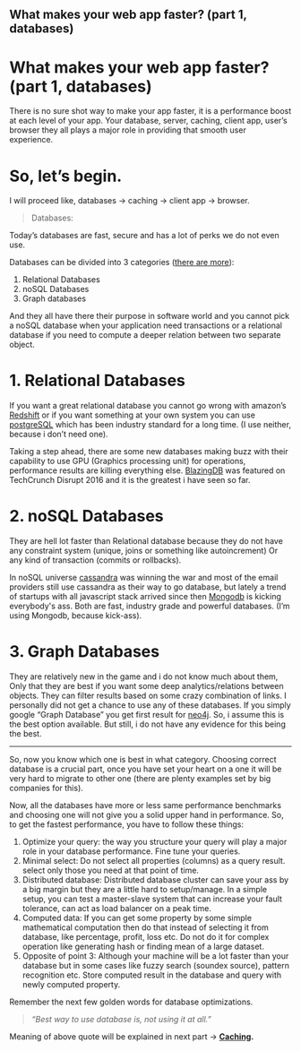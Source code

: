 ## What makes your web app faster? (part 1, databases)

# What makes your web app faster? (part 1, databases)


There is no sure shot way to make your app faster, it is a performance boost at each level of your app. Your database, server, caching, client app, user’s browser they all plays a major role in providing that smooth user experience.



# So, let’s begin.

I will proceed like, databases → caching → client app → browser.

> Databases:

Today’s databases are fast, secure and has a lot of perks we do not even use.

Databases can be divided into 3 categories ([there are more](https://en.wikipedia.org/wiki/Category:Types_of_databases)):

1.  Relational Databases
2.  noSQL Databases
3.  Graph databases

And they all have there their purpose in software world and you cannot pick a noSQL database when your application need transactions or a relational database if you need to compute a deeper relation between two separate object.

# 1\. Relational Databases

If you want a great relational database you cannot go wrong with amazon’s [Redshift](https://aws.amazon.com/redshift/) or if you want something at your own system you can use [postgreSQL](https://www.postgresql.org/) which has been industry standard for a long time. (I use neither, because i don’t need one).

Taking a step ahead, there are some new databases making buzz with their capability to use GPU (Graphics processing unit) for operations, performance results are killing everything else. [BlazingDB](http://blazingdb.com/) was featured on TechCrunch Disrupt 2016 and it is the greatest i have seen so far.

# 2\. noSQL Databases

They are hell lot faster than Relational database because they do not have any constraint system (unique, joins or something like autoincrement) Or any kind of transaction (commits or rollbacks).

In noSQL universe [cassandra](http://cassandra.apache.org/) was winning the war and most of the email providers still use cassandra as their way to go database, but lately a trend of startups with all javascript stack arrived since then [Mongodb](https://www.mongodb.com/) is kicking everybody's ass. Both are fast, industry grade and powerful databases. (I’m using Mongodb, because kick-ass).

# 3\. Graph Databases

They are relatively new in the game and i do not know much about them, Only that they are best if you want some deep analytics/relations between objects. They can filter results based on some crazy combination of links. I personally did not get a chance to use any of these databases. If you simply google “Graph Database” you get first result for [neo4j](https://neo4j.com/). So, i assume this is the best option available. But still, i do not have any evidence for this being the best.

* * *

So, now you know which one is best in what category. Choosing correct database is a crucial part, once you have set your heart on a one it will be very hard to migrate to other one (there are plenty examples set by big companies for this).

Now, all the databases have more or less same performance benchmarks and choosing one will not give you a solid upper hand in performance. So, to get the fastest performance, you have to follow these things:

1.  Optimize your query: the way you structure your query will play a major role in your database performance. Fine tune your queries.
2.  Minimal select: Do not select all properties (columns) as a query result. select only those you need at that point of time.
3.  Distributed database: Distributed database cluster can save your ass by a big margin but they are a little hard to setup/manage. In a simple setup, you can test a master-slave system that can increase your fault tolerance, can act as load balancer on a peak time.
4.  Computed data: If you can get some property by some simple mathematical computation then do that instead of selecting it from database, like percentage, profit, loss etc. Do not do it for complex operation like generating hash or finding mean of a large dataset.
5.  Opposite of point 3: Although your machine will be a lot faster than your database but in some cases like fuzzy search (soundex source), pattern recognition etc. Store computed result in the database and query with newly computed property.

Remember the next few golden words for database optimizations.

> _“Best way to use database is, not using it at all.”_

Meaning of above quote will be explained in next part → [**Caching**](/tej-writes/what-makes-your-web-app-faster-part-2-caching-f24cc9a960e5)**.**
